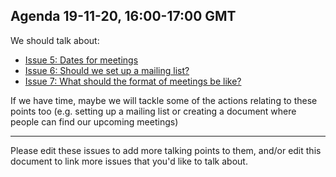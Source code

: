 ## Agenda 19-11-20, 16:00-17:00 GMT

We should talk about:
- [Issue 5: Dates for meetings](https://github.com/very-good-science/data-ethics-club/issues/5)
- [Issue 6: Should we set up a mailing list?](https://github.com/very-good-science/data-ethics-club/issues/6)
- [Issue 7: What should the format of meetings be like?](https://github.com/very-good-science/data-ethics-club/issues/7)

If we have time, maybe we will tackle some of the actions relating to these points too (e.g. setting up a mailing list or creating a document where people can find our upcoming meetings)

---
Please edit these issues to add more talking points to them, and/or edit this document to link more issues that you'd like to talk about.